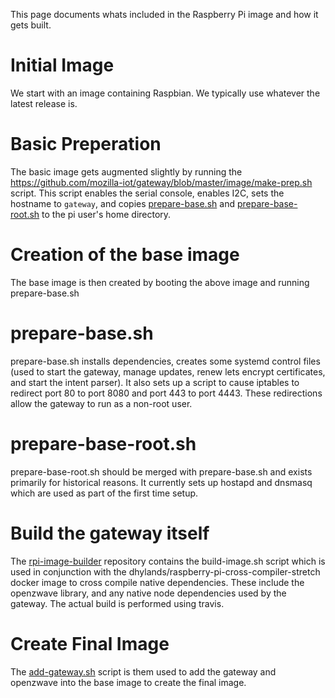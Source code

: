 This page documents whats included in the Raspberry Pi image and how it gets built.

# Initial Image

We start with an image containing Raspbian. We typically use whatever the latest release is.

# Basic Preperation

The basic image gets augmented slightly by running the https://github.com/mozilla-iot/gateway/blob/master/image/make-prep.sh script. This script enables the serial console, enables I2C, sets the hostname to `gateway`, and copies [prepare-base.sh](https://github.com/mozilla-iot/gateway/blob/master/image/prepare-base.sh) and [prepare-base-root.sh](https://github.com/mozilla-iot/gateway/blob/master/image/prepare-base-root.sh) to the pi user's home directory.

# Creation of the base image

The base image is then created by booting the above image and running prepare-base.sh

# prepare-base.sh

prepare-base.sh installs dependencies, creates some systemd control files (used to start the gateway, manage updates, renew lets encrypt certificates, and start the intent parser). It also sets up a script to cause iptables to redirect port 80 to port 8080 and port 443 to port 4443. These redirections allow the gateway to run as a non-root user.

# prepare-base-root.sh

prepare-base-root.sh should be merged with prepare-base.sh and exists primarily for historical reasons. It currently sets up hostapd and dnsmasq which are used as part of the first time setup.

# Build the gateway itself

The [rpi-image-builder](https://github.com/mozilla-iot/rpi-image-builder) repository contains the build-image.sh script which is used in conjunction with the dhylands/raspberry-pi-cross-compiler-stretch docker image to cross compile native dependencies. These include the openzwave library, and any native node dependencies used by the gateway. The actual build is performed using travis.

# Create Final Image

The [add-gateway.sh](https://github.com/mozilla-iot/gateway/blob/master/image/add-gateway.sh) script is them used to add the gateway and openzwave into the base image to create the final image.
